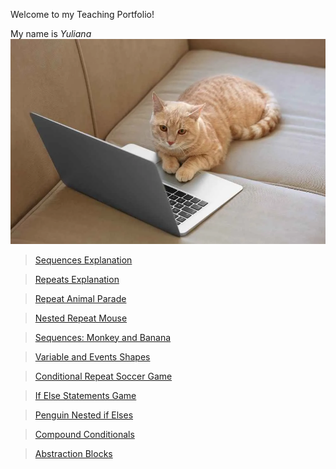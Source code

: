 Welcome to my Teaching Portfolio!

My name is *Yuliana* 
![Image](img1.webp)

> [Sequences Explanation](https://youtu.be/ZM4vr5MIOLE)

> [Repeats Explanation](https://youtu.be/7wq1z-qe9P4) 

> [Repeat Animal Parade](https://www.youtube.com/watch?v=K6L2rbfo_Dc) 

> [Nested Repeat Mouse](https://youtu.be/Yl2k6-YCJUM) 

> [Sequences: Monkey and Banana](https://youtu.be/ZHX--9gMz7I) 

> [Variable and Events Shapes](https://youtu.be/8dkoG1ovfH0) 

> [Conditional Repeat Soccer Game](https://youtu.be/goJUUyo4mSA) 

> [If Else Statements Game](https://youtu.be/psQPIeIggr4) 

> [Penguin Nested if Elses](https://youtu.be/vjNmuU-QSug) 

> [Compound Conditionals](https://youtu.be/nTVtbiRblgQ) 

> [Abstraction Blocks](https://youtu.be/PFFU0tFCsF0) 
